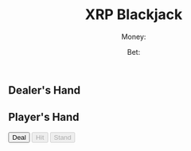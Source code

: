 <!DOCTYPE html>
<html lang="en">
  <head>
    <meta charset="UTF-8" />
    <meta name="viewport" content="width=device-width, initial-scale=1.0" />
    <title>XRP Blackjack</title>
    <link rel="stylesheet" href="styles.css" />
    <script src="script.js" defer></script>
  </head>
  <body>
<script src="script.js" defer></script>
    <header>
      <h1>XRP Blackjack</h1>
      <div id="status">
        <p>Money: <span id="money"></span></p>
        <p>Bet: <span id="bet"></span></p>
      </div>
    </header>
    <main>
      <div id="dealer">
        <h2>Dealer's Hand</h2>
        <div id="dealer-cards"></div>
        <p id="dealer-score"></p>
      </div>
      <div id="player">
        <h2>Player's Hand</h2>
        <div id="player-cards"></div>
        <p id="player-score"></p>
      </div>
      <div id="buttons">
        <button id="deal-button">Deal</button>
        <button id="hit-button" disabled>Hit</button>
        <button id="stand-button" disabled>Stand</button>
      </div>
    </main>
  </body>
</html>
